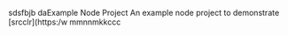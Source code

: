 sdsfbjb  daExample Node Project
An example node project to demonstrate [srcclr](https:/w
mmnnmkkccc
